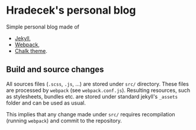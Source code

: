 # Hradecek's personal blog
Simple personal blog made of
 - [Jekyll](https://github.com/jekyll/jekyll),
 - [Webpack](https://github.com/webpack),
 - [Chalk theme](https://github.com/nielsenramon/chalk).

## Build and source changes
All sources files (`.scss`, `.js`, ...) are stored under `src/` directory. These files are processed by `webpack` (see `webpack.conf.js`). Resulting resources, such as stylesheets, bundles etc. are stored under standard jekyll's `_assets` folder and can be used as usual.

This implies that any change made under `src/` requires recompilation (running `webpack`) and commit to the repository.
